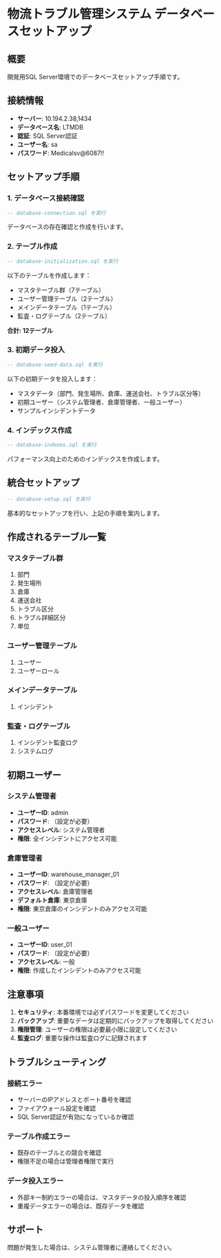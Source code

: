 # 物流トラブル管理システム データベースセットアップ

## 概要
開発用SQL Server環境でのデータベースセットアップ手順です。

## 接続情報
- **サーバー**: 10.194.2.38,1434
- **データベース名**: LTMDB
- **認証**: SQL Server認証
- **ユーザー名**: sa
- **パスワード**: Medicalsv@6087!!

## セットアップ手順

### 1. データベース接続確認
```sql
-- database-connection.sql を実行
```
データベースの存在確認と作成を行います。

### 2. テーブル作成
```sql
-- database-initialization.sql を実行
```
以下のテーブルを作成します：
- マスタテーブル群（7テーブル）
- ユーザー管理テーブル（2テーブル）
- メインデータテーブル（1テーブル）
- 監査・ログテーブル（2テーブル）

**合計: 12テーブル**

### 3. 初期データ投入
```sql
-- database-seed-data.sql を実行
```
以下の初期データを投入します：
- マスタデータ（部門、発生場所、倉庫、運送会社、トラブル区分等）
- 初期ユーザー（システム管理者、倉庫管理者、一般ユーザー）
- サンプルインシデントデータ

### 4. インデックス作成
```sql
-- database-indexes.sql を実行
```
パフォーマンス向上のためのインデックスを作成します。

## 統合セットアップ
```sql
-- database-setup.sql を実行
```
基本的なセットアップを行い、上記の手順を案内します。

## 作成されるテーブル一覧

### マスタテーブル群
1. 部門
2. 発生場所
3. 倉庫
4. 運送会社
5. トラブル区分
6. トラブル詳細区分
7. 単位

### ユーザー管理テーブル
1. ユーザー
2. ユーザーロール

### メインデータテーブル
1. インシデント

### 監査・ログテーブル
1. インシデント監査ログ
2. システムログ

## 初期ユーザー

### システム管理者
- **ユーザーID**: admin
- **パスワード**: （設定が必要）
- **アクセスレベル**: システム管理者
- **権限**: 全インシデントにアクセス可能

### 倉庫管理者
- **ユーザーID**: warehouse_manager_01
- **パスワード**: （設定が必要）
- **アクセスレベル**: 倉庫管理者
- **デフォルト倉庫**: 東京倉庫
- **権限**: 東京倉庫のインシデントのみアクセス可能

### 一般ユーザー
- **ユーザーID**: user_01
- **パスワード**: （設定が必要）
- **アクセスレベル**: 一般
- **権限**: 作成したインシデントのみアクセス可能

## 注意事項

1. **セキュリティ**: 本番環境では必ずパスワードを変更してください
2. **バックアップ**: 重要なデータは定期的にバックアップを取得してください
3. **権限管理**: ユーザーの権限は必要最小限に設定してください
4. **監査ログ**: 重要な操作は監査ログに記録されます

## トラブルシューティング

### 接続エラー
- サーバーのIPアドレスとポート番号を確認
- ファイアウォール設定を確認
- SQL Server認証が有効になっているか確認

### テーブル作成エラー
- 既存のテーブルとの競合を確認
- 権限不足の場合は管理者権限で実行

### データ投入エラー
- 外部キー制約エラーの場合は、マスタデータの投入順序を確認
- 重複データエラーの場合は、既存データを確認

## サポート
問題が発生した場合は、システム管理者に連絡してください。


